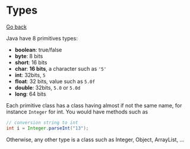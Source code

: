 # Types

[Go back](..)

Java have 8 primitives types:

* **boolean**: true/false
* **byte**: 8 bits
* **short**: 16 bits
* **char**: **16 bits**, a character such as ``'5'``
* **int**: 32bits, ``5``
* **float**: 32 bits, value such as ``5.0f``
* **double**: 32bits, ``5.0`` or ``5.0d``
* **long**: 64 bits

Each primitive class has a class having almost if not the same name,
for instance ``Integer`` for int. You would have methods such as

```java
// conversion string to int
int i = Integer.parseInt("13");
```

Otherwise, any other type is a class such as Integer, Object,
ArrayList, ...